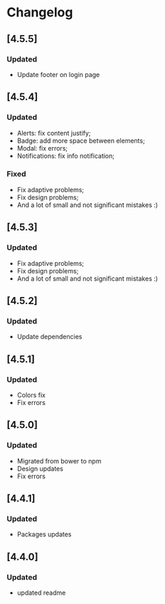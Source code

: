 # Changelog
## [4.5.5]
### Updated
- Update footer on login page

## [4.5.4]
### Updated
- Alerts: fix content justify;
- Badge: add more space between elements;
- Modal: fix errors;
- Notifications: fix info notification;

### Fixed

- Fix adaptive problems;
- Fix design problems;
- And a lot of small and not significant mistakes :)

## [4.5.3]
### Updated

- Fix adaptive problems;
- Fix design problems;
- And a lot of small and not significant mistakes :)

## [4.5.2]
### Updated

- Update dependencies

## [4.5.1]
### Updated

- Colors fix
- Fix errors

## [4.5.0]
### Updated

- Migrated from bower to npm
- Design updates
- Fix errors

## [4.4.1]

### Updated

- Packages updates

## [4.4.0]

### Updated

- updated readme
